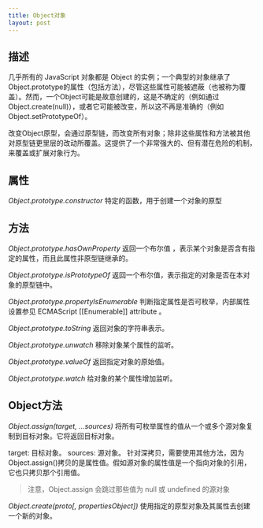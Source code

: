 ```yaml
---
title: Object对象
layout: post
---
```


## 描述

几乎所有的 JavaScript 对象都是 Object 的实例；一个典型的对象继承了Object.prototype的属性（包括方法），尽管这些属性可能被遮蔽（也被称为覆盖）。然而，一个Object可能是故意创建的，这是不确定的（例如通过Object.create(null)），或者它可能被改变，所以这不再是准确的（例如Object.setPrototypeOf）。

改变Object原型，会通过原型链，而改变所有对象；除非这些属性和方法被其他对原型链更里层的改动所覆盖。这提供了一个非常强大的、但有潜在危险的机制，来覆盖或扩展对象行为。

## 属性
*Object.prototype.constructor* 特定的函数，用于创建一个对象的原型

## 方法
*Object.prototype.hasOwnProperty* 返回一个布尔值 ，表示某个对象是否含有指定的属性，而且此属性非原型链继承的。

*Object.prototype.isPrototypeOf* 返回一个布尔值，表示指定的对象是否在本对象的原型链中。

*Object.prototype.propertyIsEnumerable* 判断指定属性是否可枚举，内部属性设置参见 ECMAScript [[Enumerable]] attribute 。

*Object.prototype.toString* 返回对象的字符串表示。

*Object.prototype.unwatch* 移除对象某个属性的监听。

*Object.prototype.valueOf* 返回指定对象的原始值。

*Object.prototype.watch* 给对象的某个属性增加监听。

## Object方法

*Object.assign(target, ...sources)* 将所有可枚举属性的值从一个或多个源对象复制到目标对象。它将返回目标对象。

target: 目标对象。 sources: 源对象。 针对深拷贝，需要使用其他方法，因为 Object.assign()拷贝的是属性值。假如源对象的属性值是一个指向对象的引用，它也只拷贝那个引用值。

> 注意，Object.assign 会跳过那些值为 null 或 undefined 的源对象


*Object.create(proto[, propertiesObject])* 使用指定的原型对象及其属性去创建一个新的对象。